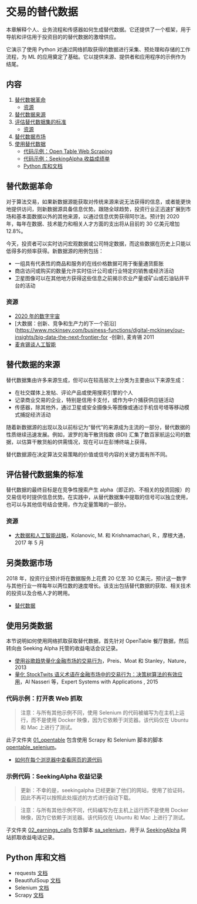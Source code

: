# 交易的替代数据

本章解释个人、业务流程和传感器如何生成替代数据。它还提供了一个框架，用于导航和评估用于投资目的的替代数据的激增供应。

它演示了使用 Python 对通过网络抓取获得的数据进行采集、预处理和存储的工作流程，为 ML 的应用奠定了基础。它以提供来源、提供者和应用程序的示例作为结尾。

## 内容

1. [替代数据革命](#the-alternative-data-revolution)
    * [资源](#resources)
2. [替代数据来源](#sources-of-alternative-data)
3. [评估替代数据集的标准](#criteria-for-evaluating-alternative-datasets)
    * [资源](#resources-2)
4. [替代数据市场](#the-market-for-alternative-data)
5. [使用替代数据](#working-with-alternative-data)
    * [代码示例：Open Table Web Scraping](#code-sample-open-table-web-scraping)
    * [代码示例：SeekingAlpha 收益成绩单](#code-example-seekingAlpha-earnings-transcripts)
    * [Python 库和文档](#python-libraries--documentation)

## 替代数据革命

对于算法交易，如果新数据源能获取对传统来源来说无法获得的信息，或者能更快地提供访问，则新数据源具备信息优势。跟随全球趋势，投资行业正迅速扩展到市场和基本面数据以外的其他来源，以通过信息优势获得阿尔法。预计到 2020 年，每年在数据、技术能力和相关人才方面的支出将从目前的 30 亿美元增加 12.8%。

今天，投资者可以实时访问宏观数据或公司特定数据，而这些数据在历史上只能以低得多的频率获得。新数据源的用例包括：
- 一组具有代表性的商品和服务的在线价格数据可用于衡量通货膨胀
- 商店访问或购买的数量允许实时估计公司或行业特定的销售或经济活动
- 卫星图像可以在其他地方获得这些信息之前揭示农业产量或矿山或石油钻井平台的活动

### 资源

- [2020 年的数字宇宙](https://www.emc.com/collat​​eral/analyst-reports/idc-the-digital-universe-in-2020.pdf)
- [大数据：创新、竞争和生产力的下一个前沿](https://www.mckinsey.com/business-functions/digital-mckinsey/our-insights/big-data-the-next-frontier-for -创新), 麦肯锡 2011
- [麦肯锡谈人工智能](https://www.mckinsey.com/featured-insights/artificial-intelligence)

## 替代数据的来源

替代数据集由许多来源生成，但可以在较高层次上分类为主要由以下来源生成：
- 在社交媒体上发帖、评论产品或使用搜索引擎的个人
- 记录商业交易的企业，特别是信用卡支付，或作为中介捕获供应链活动
- 传感器，除其他外，通过卫星或安全摄像头等图像或通过手机信号塔等移动模式捕捉经济活动

随着新数据源的出现以及以前标记为“替代”的来源成为主流的一部分，替代数据的性质继续迅速发展。例如，波罗的海干散货指数 (BDI) 汇集了数百家航运公司的数据，以估算干散货船的供需情况，现在可以在彭博终端上获得。

替代数据源在决定算法交易策略的价值或信号内容的关键方面有所不同。

## 评估替代数据集的标准

替代数据的最终目标是在竞争性搜索产生 alpha（即正的、不相关的投资回报）​​的交易信号时提供信息优势。在实践中，从替代数据集中提取的信号可以独立使用，也可以与其他信号结合使用，作为定量策略的一部分。

### 资源

- [大数据和人工智能战略](http://valuesimplex.com/articles/JPM.pdf)，Kolanovic, M. 和 Krishnamachari, R.，摩根大通，2017 年 5 月

## 另类数据市场

2018 年，投资行业预计将在数据服务上花费 20 亿至 30 亿美元，预计这一数字与其他行业一样每年以两位数的速度增长。该支出包括替代数据的获取、相关技术的投资以及合格人才的聘用。

- [替代数据](https://alternativedata.org/)

## 使用另类数据

本节说明如何使用网络抓取获取替代数据，首先针对 OpenTable 餐厅数据，然后转向由 Seeking Alpha 托管的收益电话会议记录。

- [使用谷歌趋势量化金融市场的交易行为](https://www.nature.com/articles/srep01684)，Preis、Moat 和 Stanley，Nature，2013
- [量化 StockTwits 语义术语在金融市场中的交易行为：决策树算法的有效应用](https://www.sciencedirect.com/science/article/pii/S0957417415005473)，Al Nasseri 等，Expert Systems with Applications , 2015

### 代码示例：打开表 Web 抓取

> 注意：与所有其他示例不同，使用 Selenium 的代码被编写为在主机上运行，​​而不是使用 Docker 映像，因为它依赖于浏览器。该代码仅在 Ubuntu 和 Mac 上进行了测试。

此子文件夹 [01_opentable](01_opentable) 包含使用 Scrapy 和 Selenium 脚本的脚本 [opentable_selenium](01_opentable/opentable_selenium.py)。

- [如何在每个浏览器中查看网页的源代码](https://www.lifewire.com/view-web-source-code-4151702)

### 示例代码：SeekingAlpha 收益记录

> 更新：不幸的是，seekingalpha 已经更新了他们的网站，使用了验证码，因此不再可以按照此处描述的方式进行自动下载。

> 注意：与所有其他示例不同，代码编写为在主机上运行而不是使用 Docker 映像，因为它依赖于浏览器。该代码仅在 Ubuntu 和 Mac 上进行了测试。

子文件夹 [02_earnings_calls](02_earnings_calls) 包含脚本 [sa_selenium](02_earnings_calls/sa_selenium.py)，用于从 [SeekingAlpha](www.seekingalpha.com) 网站抓取收益电话记录。

## Python 库和文档
- requests [文档](http://docs.python-requests.org/en/master/)
- BeautifulSoup [文档](https://www.crummy.com/software/BeautifulSoup/bs4/doc/)
- Selenium [文档](https://www.seleniumhq.org/)
- Scrapy [文档](https://scapy.readthedocs.io/en/latest/)

